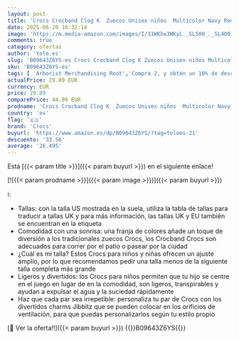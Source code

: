 ```yaml
---
layout: post
title: 'Crocs Crocband Clog K  Zuecos Unisex niños  Multicolor Navy Red  33/34 EU'
date: 2025-06-20 16:32:14
image: 'https://m.media-amazon.com/images/I/31WKhw3WKyL._SL500_._SL400_.jpg'
comments: true
category: ofertas
author: 'tole.es'
slug: 'B09643Z6YS-es Crocs Crocband Clog K Zuecos Unisex niños Multicolor Navy...'
sku: 'B09643Z6YS-es'
tags: [ 'Arborist Merchandising Root','Compra 2, y obtén un 10% de descuento','Compra 2, y obtén un 10% de descuento_Shoes1','Crocs Shoes','Moda','Moda Niña','Self Service','Special Features Stores','Zapatos de niña','Zuecos y mules para niña','c8538d25-3af9-48d3-aeff-5f3ce5572a36_0','c8538d25-3af9-48d3-aeff-5f3ce5572a36_6301','c8538d25-3af9-48d3-aeff-5f3ce5572a36_6501','crocs','zuecos','🇪🇸', ]
actualPrice: 29.89 EUR
currency: EUR
price: 29.89
comparePrice: 44.99 EUR
prodname: 'Crocs Crocband Clog K  Zuecos Unisex niños  Multicolor Navy Red  33/34 EU'
country: 'es'
flag: '🇪🇸'
brand: 'Crocs'
buyurl: 'https://www.amazon.es/dp/B09643Z6YS/?tag=tolees-21'
descuento: '33.56'
average: '26.495'
---
```


Está [{{< param title >}}]({{< param buyurl >}}) en el siguiente enlace!

[![{{< param prodname >}}]({{< param image >}})]({{< param buyurl >}})

ℹ️:

- Tallas: con la talla US mostrada en la suela, utiliza la tabla de tallas para traducir a tallas UK y para más información, las tallas UK y EU también se encuentran en la etiqueta
- Comodidad con una sonrisa: una franja de colores añade un toque de diversión a los tradicionales zuecos Crocs, los Crocband Crocs son adecuados para correr por el patio o pasear por la ciudad
- ¿Cuál es mi talla? Estos Crocs para niños y niñas ofrecen un ajuste amplio, por lo que recomendamos pedir una talla menos de la siguiente talla completa más grande
- Ligeros y divertidos: los Crocs para niños permiten que tu hijo se centre en el juego en lugar de en la comodidad, son ligeros, transpirables y ayudan a expulsar el agua y la suciedad rápidamente
- Haz que cada par sea irrepetible: personaliza tu par de Crocs con los divertidos charms Jibbitz que se pueden colocar en los orificios de ventilación, para que puedas personalizarlos según tu estilo propio

[🛒 Ver la oferta!!]({{< param buyurl >}})
{{<world>}}B09643Z6YS{{</world>}}
